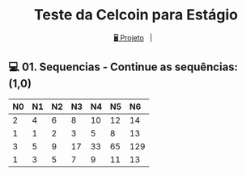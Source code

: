<h1 align="center">
  Teste da Celcoin para Estágio
</h1>

<p align="center">
  <a href="#-1">🖥️ Projeto</a>&nbsp;&nbsp;&nbsp;|&nbsp;&nbsp;&nbsp;
</p>


## 💻 01. Sequencias -  Continue as sequências: (1,0) 


| N0 | N1 | N2 | N3 | N4 | N5 | N6 |
| :--- | :--- | :--- | :--- | :--- | :--- | :--- |
| 2 | 4 | 6 | 8 | 10 | 12 | 14 |
| 1 | 1 | 2 | 3 | 5 | 8 | 13 |
| 3 | 5 | 9 | 17 | 33 | 65 | 129 |
| 1 | 3 | 5 | 7 | 9 | 11 | 13 |


